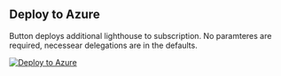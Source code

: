 ## Deploy to Azure

Button deploys additional lighthouse to subscription. No paramteres are required, necessear delegations are in the defaults.

[![Deploy to Azure](https://aka.ms/deploytoazurebutton)](https://portal.azure.com/#create/Microsoft.Template/uri/https%3A%2F%2Fraw.githubusercontent.com%2Flbonjean%2Ftestgodmode%2Fmain%2Fazlighthouse%2Fazlcxnlubon.json)




